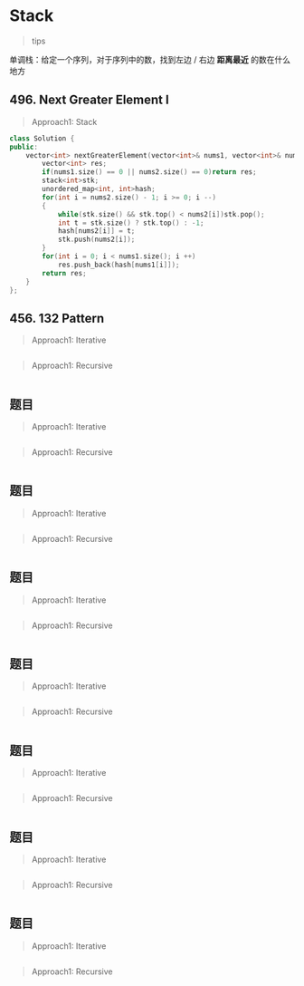 # Stack

> tips

单调栈：给定一个序列，对于序列中的数，找到左边 / 右边 **距离最近** 的数在什么地方


## 496. Next Greater Element I

> Approach1: Stack

```c++
class Solution {
public:
    vector<int> nextGreaterElement(vector<int>& nums1, vector<int>& nums2) {
        vector<int> res;
        if(nums1.size() == 0 || nums2.size() == 0)return res;
        stack<int>stk;
        unordered_map<int, int>hash;
        for(int i = nums2.size() - 1; i >= 0; i --)
        {
            while(stk.size() && stk.top() < nums2[i])stk.pop();
            int t = stk.size() ? stk.top() : -1;
            hash[nums2[i]] = t;
            stk.push(nums2[i]);
        }
        for(int i = 0; i < nums1.size(); i ++)
          	res.push_back(hash[nums1[i]]);
        return res;
    }
};
```

## 456. 132 Pattern

> Approach1: Iterative

```c++

```

> Approach1: Recursive

```c++

```



## 题目

> Approach1: Iterative

```c++

```

> Approach1: Recursive

```c++

```



## 题目

> Approach1: Iterative

```c++

```

> Approach1: Recursive

```c++

```



## 题目

> Approach1: Iterative

```c++

```

> Approach1: Recursive

```c++

```



## 题目

> Approach1: Iterative

```c++

```

> Approach1: Recursive

```c++

```



## 题目

> Approach1: Iterative

```c++

```

> Approach1: Recursive

```c++

```



## 题目

> Approach1: Iterative

```c++

```

> Approach1: Recursive

```c++

```



## 题目

> Approach1: Iterative

```c++

```

> Approach1: Recursive

```c++

```


